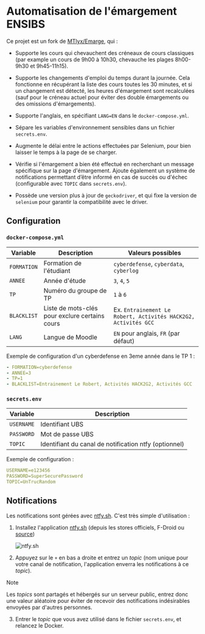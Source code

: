 # Automatisation de l'émargement ENSIBS

Ce projet est un fork de [MTlyx/Emarge](https://github.com/MTlyx/Emarge), qui :

- Supporte les cours qui chevauchent des créneaux de cours classiques (par example un cours de 9h00 à 10h30, chevauche les plages 8h00-9h30 et 9h45-11h15).

- Supporte les changements d'emploi du temps durant la journée. Cela fonctionne en récupérant la liste des cours toutes les 30 minutes, et si un changement est détecté, les heures d'émargement sont recalculées (sauf pour le créneau actuel pour éviter des double émargements ou des omissions d'émargements).

- Supporte l'anglais, en spécifiant `LANG=EN` dans le `docker-compose.yml`.

- Sépare les variables d'environnement sensibles dans un fichier `secrets.env`.

- Augmente le délai entre le actions effectuées par Selenium, pour bien laisser le temps à la page de se charger.

- Vérifie si l'émargement a bien été effectué en recherchant un message spécifique sur la page d'émargement. Ajoute également un système de notifications permettant d’être informé en cas de succès ou d'échec (configurable avec `TOPIC` dans `secrets.env`).

- Possède une version plus à jour de `geckodriver`, et qui fixe la version de `selenium` pour garantir la compatibilité avec le driver.

## Configuration

### `docker-compose.yml`

| Variable    | Description                                    | Valeurs possibles                                              |
| ----------- | ---------------------------------------------- | -------------------------------------------------------------- |
| `FORMATION` | Formation de l'étudiant                        | `cyberdefense`, `cyberdata`, `cyberlog`                        |
| `ANNEE`     | Année d'étude                                  | `3`, `4`, `5`                                                  |
| `TP`        | Numéro du groupe de TP                         | `1` à `6`                                                      |
| `BLACKLIST` | Liste de mots-clés pour exclure certains cours | Ex. `Entrainement Le Robert, Activités HACK2G2, Activités GCC` |
| `LANG`      | Langue de Moodle                               | `EN` pour anglais, `FR` (par défaut)                           |

Exemple de configuration d'un cyberdefense en 3eme année dans le TP 1 :

```yaml
- FORMATION=cyberdefense
- ANNEE=3
- TP=1
- BLACKLIST=Entrainement Le Robert, Activités HACK2G2, Activités GCC
```

### `secrets.env`

| Variable   | Description                                           |
| ---------- | ----------------------------------------------------- |
| `USERNAME` | Identifiant UBS                                       |
| `PASSWORD` | Mot de passe UBS                                      |
| `TOPIC`    | Identifiant du canal de notification ntfy (optionnel) |

Exemple de configuration :
```yaml
USERNAME=e123456
PASSWORD=SuperSecurePassword
TOPIC=UnTrucRandom
```

## Notifications

Les notifications sont gérées avec [ntfy.sh](https://ntfy.sh/). C'est très simple d'utilisation :

1. Installez l'application [ntfy.sh](https://ntfy.sh/) (depuis les stores officiels, F-Droid ou [source](https://github.com/binwiederhier/ntfy))

   ![ntfy.sh](https://raw.githubusercontent.com/binwiederhier/ntfy/refs/heads/main/.github/images/screenshot-phone-main.jpg)

2. Appuyez sur le `+` en bas a droite et entrez un *topic* (nom unique pour votre canal de notification, l'application enverra les notifications à ce *topic*).

> [!NOTE]
> Les *topics*  sont partagés et hébergés sur un serveur public, entrez donc une valeur aléatoire pour éviter de recevoir des notifications indésirables envoyées par d'autres personnes.

3. Entrer le *topic* que vous avez utilisé dans le fichier `secrets.env`, et relancez le Docker.
